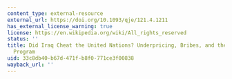 ```yaml
---
content_type: external-resource
external_url: https://doi.org/10.1093/qje/121.4.1211
has_external_license_warning: true
license: https://en.wikipedia.org/wiki/All_rights_reserved
status: ''
title: Did Iraq Cheat the United Nations? Underpricing, Bribes, and the Oil for Food
  Program
uid: 33c8db40-b67d-471f-b8f0-771ce3f00838
wayback_url: ''
---
```

